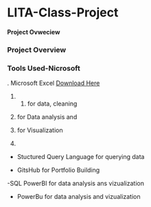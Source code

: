 # LITA-Class-Project
#### Project Ovweciew

### Project Overview

### Tools Used-Nicrosoft 

. Microsoft Excel [Download Here](https://www.microsoft.com)
1. 1.  for data, cleaning

2. for Data  analysis and

3. for Visualization 
4. 
- Stuctured Query Language for querying data

- GitsHub for Portfolio Building

-SQL PowerBI for data analysis ans vizualization

- PowerBu for data analysis and vizualization






